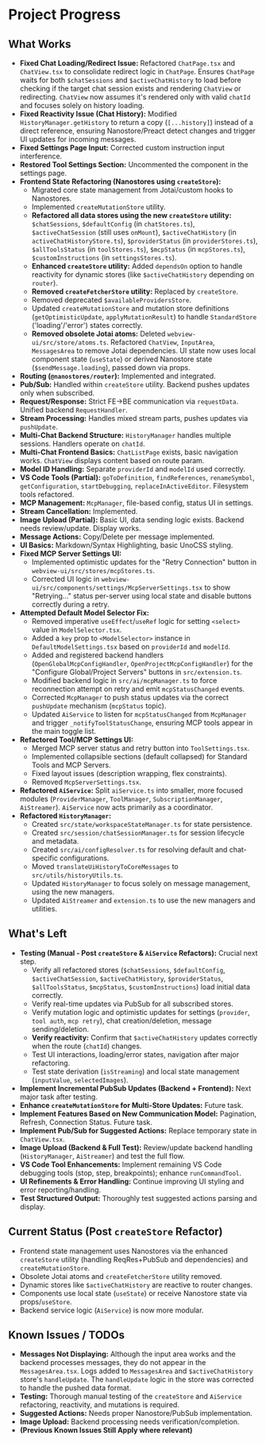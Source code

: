 # Project Progress

## What Works
- **Fixed Chat Loading/Redirect Issue:** Refactored `ChatPage.tsx` and `ChatView.tsx` to consolidate redirect logic in `ChatPage`. Ensures `ChatPage` waits for both `$chatSessions` and `$activeChatHistory` to load before checking if the target chat session exists and rendering `ChatView` or redirecting. `ChatView` now assumes it's rendered only with valid `chatId` and focuses solely on history loading.
- **Fixed Reactivity Issue (Chat History):** Modified `HistoryManager.getHistory` to return a copy (`[...history]`) instead of a direct reference, ensuring Nanostore/Preact detect changes and trigger UI updates for incoming messages.
- **Fixed Settings Page Input:** Corrected custom instruction input interference.
- **Restored Tool Settings Section:** Uncommented the component in the settings page.
- **Frontend State Refactoring (Nanostores using `createStore`):**
    - Migrated core state management from Jotai/custom hooks to Nanostores.
    - Implemented `createMutationStore` utility.
    - **Refactored all data stores using the new `createStore` utility:** `$chatSessions`, `$defaultConfig` (in `chatStores.ts`), `$activeChatSession` (still uses `onMount`), `$activeChatHistory` (in `activeChatHistoryStore.ts`), `$providerStatus` (in `providerStores.ts`), `$allToolsStatus` (in `toolStores.ts`), `$mcpStatus` (in `mcpStores.ts`), `$customInstructions` (in `settingsStores.ts`).
    - **Enhanced `createStore` utility:** Added `dependsOn` option to handle reactivity for dynamic stores (like `$activeChatHistory` depending on `router`).
    - **Removed `createFetcherStore` utility:** Replaced by `createStore`.
    - Removed deprecated `$availableProvidersStore`.
    - Updated `createMutationStore` and mutation store definitions (`getOptimisticUpdate`, `applyMutationResult`) to handle `StandardStore` ('loading'/'error') states correctly.
    - **Removed obsolete Jotai atoms:** Deleted `webview-ui/src/store/atoms.ts`. Refactored `ChatView`, `InputArea`, `MessagesArea` to remove Jotai dependencies. UI state now uses local component state (`useState`) or derived Nanostore state (`$sendMessage.loading`), passed down via props.
- **Routing (`@nanostores/router`):** Implemented and integrated.
- **Pub/Sub:** Handled within `createStore` utility. Backend pushes updates only when subscribed.
- **Request/Response:** Strict FE->BE communication via `requestData`. Unified backend `RequestHandler`.
- **Stream Processing:** Handles mixed stream parts, pushes updates via `pushUpdate`.
- **Multi-Chat Backend Structure:** `HistoryManager` handles multiple sessions. Handlers operate on `chatId`.
- **Multi-Chat Frontend Basics:** `ChatListPage` exists, basic navigation works. `ChatView` displays content based on route param.
- **Model ID Handling:** Separate `providerId` and `modelId` used correctly.
- **VS Code Tools (Partial):** `goToDefinition`, `findReferences`, `renameSymbol`, `getConfiguration`, `startDebugging`, `replaceInActiveEditor`. Filesystem tools refactored.
- **MCP Management:** `McpManager`, file-based config, status UI in settings.
- **Stream Cancellation:** Implemented.
- **Image Upload (Partial):** Basic UI, data sending logic exists. Backend needs review/update. Display works.
- **Message Actions:** Copy/Delete per message implemented.
- **UI Basics:** Markdown/Syntax Highlighting, basic UnoCSS styling.
- **Fixed MCP Server Settings UI:**
    - Implemented optimistic updates for the "Retry Connection" button in `webview-ui/src/stores/mcpStores.ts`.
    - Corrected UI logic in `webview-ui/src/components/settings/McpServerSettings.tsx` to show "Retrying..." status per-server using local state and disable buttons correctly during a retry.
- **Attempted Default Model Selector Fix:**
    - Removed imperative `useEffect`/`useRef` logic for setting `<select>` value in `ModelSelector.tsx`.
    - Added a `key` prop to `<ModelSelector>` instance in `DefaultModelSettings.tsx` based on `providerId` and `modelId`.
    - Added and registered backend handlers (`OpenGlobalMcpConfigHandler`, `OpenProjectMcpConfigHandler`) for the "Configure Global/Project Servers" buttons in `src/extension.ts`.
    - Modified backend logic in `src/ai/mcpManager.ts` to force reconnection attempt on retry and emit `mcpStatusChanged` events.
    - Corrected `McpManager` to push status updates via the correct `pushUpdate` mechanism (`mcpStatus` topic).
    - Updated `AiService` to listen for `mcpStatusChanged` from `McpManager` and trigger `_notifyToolStatusChange`, ensuring MCP tools appear in the main toggle list.
- **Refactored Tool/MCP Settings UI:**
    - Merged MCP server status and retry button into `ToolSettings.tsx`.
    - Implemented collapsible sections (default collapsed) for Standard Tools and MCP Servers.
    - Fixed layout issues (description wrapping, flex constraints).
    - Removed `McpServerSettings.tsx`.
- **Refactored `AiService`:** Split `aiService.ts` into smaller, more focused modules (`ProviderManager`, `ToolManager`, `SubscriptionManager`, `AiStreamer`). `AiService` now acts primarily as a coordinator.
- **Refactored `HistoryManager`:**
    - Created `src/state/workspaceStateManager.ts` for state persistence.
    - Created `src/session/chatSessionManager.ts` for session lifecycle and metadata.
    - Created `src/ai/configResolver.ts` for resolving default and chat-specific configurations.
    - Moved `translateUiHistoryToCoreMessages` to `src/utils/historyUtils.ts`.
    - Updated `HistoryManager` to focus solely on message management, using the new managers.
    - Updated `AiStreamer` and `extension.ts` to use the new managers and utilities.

## What's Left
- **Testing (Manual - Post `createStore` & `AiService` Refactors):** Crucial next step.
    - Verify all refactored stores (`$chatSessions`, `$defaultConfig`, `$activeChatSession`, `$activeChatHistory`, `$providerStatus`, `$allToolsStatus`, `$mcpStatus`, `$customInstructions`) load initial data correctly.
    - Verify real-time updates via PubSub for all subscribed stores.
    - Verify mutation logic and optimistic updates for settings (`provider`, `tool auth`, `mcp retry`), chat creation/deletion, message sending/deletion.
    - **Verify reactivity:** Confirm that `$activeChatHistory` updates correctly when the route (`chatId`) changes.
    - Test UI interactions, loading/error states, navigation after major refactoring.
    - Test state derivation (`isStreaming`) and local state management (`inputValue`, `selectedImages`).
- **Implement Incremental PubSub Updates (Backend + Frontend):** Next major task after testing.
- **Enhance `createMutationStore` for Multi-Store Updates:** Future task.
- **Implement Features Based on New Communication Model:** Pagination, Refresh, Connection Status. Future task.
- **Implement Pub/Sub for Suggested Actions:** Replace temporary state in `ChatView.tsx`.
- **Image Upload (Backend & Full Test):** Review/update backend handling (`HistoryManager`, `AiStreamer`) and test the full flow.
- **VS Code Tool Enhancements:** Implement remaining VS Code debugging tools (stop, step, breakpoints); enhance `runCommandTool`.
- **UI Refinements & Error Handling:** Continue improving UI styling and error reporting/handling.
- **Test Structured Output:** Thoroughly test suggested actions parsing and display.

## Current Status (Post `createStore` Refactor)
- Frontend state management uses Nanostores via the enhanced `createStore` utility (handling ReqRes+PubSub and dependencies) and `createMutationStore`.
- Obsolete Jotai atoms and `createFetcherStore` utility removed.
- Dynamic stores like `$activeChatHistory` are reactive to router changes.
- Components use local state (`useState`) or receive Nanostore state via props/`useStore`.
- Backend service logic (`AiService`) is now more modular.

## Known Issues / TODOs
- **Messages Not Displaying:** Although the input area works and the backend processes messages, they do not appear in the `MessagesArea.tsx`. Logs added to `MessagesArea` and `$activeChatHistory` store's `handleUpdate`. The `handleUpdate` logic in the store was corrected to handle the pushed data format.
- **Testing:** Thorough manual testing of the `createStore` and `AiService` refactoring, reactivity, and mutations is required.
- **Suggested Actions:** Needs proper Nanostore/PubSub implementation.
- **Image Upload:** Backend processing needs verification/completion.
- **(Previous Known Issues Still Apply where relevant)**
